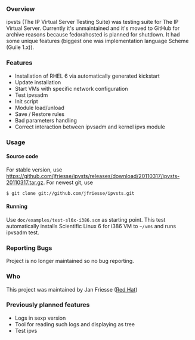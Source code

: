 ### Overview
ipvsts (The IP Virtual Server Testing Suite) was testing suite for The IP Virtual Server.
Currently it's unmaintained and it's moved to GitHub for archive reasons because fedorahosted is planned for shutdown.
It had some unique features (biggest one was implementation language Scheme (Guile 1.x)).

### Features
 * Installation of RHEL 6 via automatically generated kickstart
 * Update installation
 * Start VMs with specific network configuration
 * Test ipvsadm
  * Init script
  * Module load/unload
  * Save / Restore rules
  * Bad parameters handling
  * Correct interaction between ipvsadm and kernel ipvs module

### Usage
#### Source code
For stable version, use https://github.com/jfriesse/ipvsts/releases/download/20110317/ipvsts-20110317.tar.gz.
For newest git, use
```
$ git clone git://github.com/jfriesse/ipvsts.git
```
#### Running
Use `doc/examples/test-sl6x-i386.scm` as starting point. This test automatically installs Scientific Linux 6 for i386 VM to `~/vms` and runs ipvsadm test.
### Reporting Bugs
Project is no longer maintained so no bug reporting.
### Who
This project was maintained by Jan Friesse ([Red Hat](http://www.redhat.com))
### Previously planned features
* Logs in sexp version
* Tool for reading such logs and displaying as tree
* Test ipvs 
